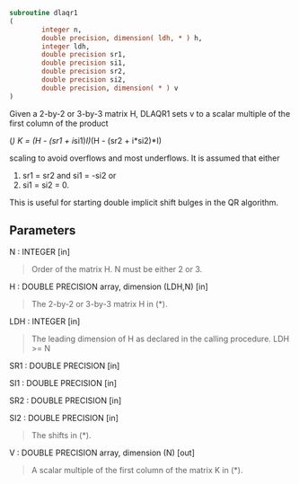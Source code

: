 ```fortran
subroutine dlaqr1
(
        integer n,
        double precision, dimension( ldh, * ) h,
        integer ldh,
        double precision sr1,
        double precision si1,
        double precision sr2,
        double precision si2,
        double precision, dimension( * ) v
)
```

Given a 2-by-2 or 3-by-3 matrix H, DLAQR1 sets v to a
scalar multiple of the first column of the product

(*)  K = (H - (sr1 + i*si1)*I)*(H - (sr2 + i*si2)*I)

scaling to avoid overflows and most underflows. It
is assumed that either

1) sr1 = sr2 and si1 = -si2
or
2) si1 = si2 = 0.

This is useful for starting double implicit shift bulges
in the QR algorithm.

## Parameters
N : INTEGER [in]
> Order of the matrix H. N must be either 2 or 3.

H : DOUBLE PRECISION array, dimension (LDH,N) [in]
> The 2-by-2 or 3-by-3 matrix H in (*).

LDH : INTEGER [in]
> The leading dimension of H as declared in
> the calling procedure.  LDH >= N

SR1 : DOUBLE PRECISION [in]

SI1 : DOUBLE PRECISION [in]

SR2 : DOUBLE PRECISION [in]

SI2 : DOUBLE PRECISION [in]
> The shifts in (*).

V : DOUBLE PRECISION array, dimension (N) [out]
> A scalar multiple of the first column of the
> matrix K in (*).

